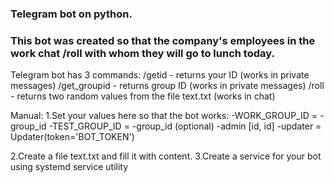
### Telegram bot on python.
### This bot was created so that the company's employees in the work chat /roll with whom they will go to lunch today.

Telegram bot has 3 commands:
/getid - returns your ID (works in private messages)
/get_groupid - returns group ID (works in private messages)
/roll - returns two random values from the file text.txt (works in chat)

Manual:
1.Set your values here so that the bot works:
  -WORK_GROUP_ID = -group_id
  -TEST_GROUP_ID = -group_id (optional)
  -admin [id, id]
  -updater = Updater(token='BOT_TOKEN')
  
2.Create a file text.txt and fill it with content.
3.Create a service for your bot using systemd service utility
 
